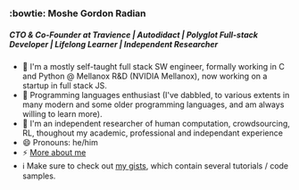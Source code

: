 ### :bowtie: Moshe Gordon Radian
##### CTO & Co-Founder at Travience | Autodidact | Polyglot Full-stack Developer | Lifelong Learner | Independent Researcher

- 🔭 I'm a mostly self-taught full stack SW engineer, formally working in C and Python @ Mellanox R&D (NVIDIA Mellanox), now working on a startup in full stack JS. 
- 🌱 Programming languages enthusiast (I've dabbled, to various extents in many modern and some older programming languages, and am always willing to learn more). 
- 💬 I'm an independent researcher of human computation, crowdsourcing, RL, thoughout my academic, professional and independant experience
- 😄 Pronouns: he/him
- ⚡ [More about me](https://about.me/vehpus)
- :information_source: Make sure to check out [my gists](https://gist.github.com/VehpuS), which contain several tutorials / code samples.

<!--
**VehpuS/VehpuS** is a ✨ _special_ ✨ repository because its `README.md` (this file) appears on your GitHub profile.

Here are some ideas to get you started:
👋

- 🔭 I’m currently working on ...
- 🌱 I’m currently learning ...
- 👯 I’m looking to collaborate on ...
- 🤔 I’m looking for help with ...
- 💬 Ask me about ...
- 📫 How to reach me: ...
- 😄 Pronouns: ...
- ⚡ Fun fact: ...
-->
